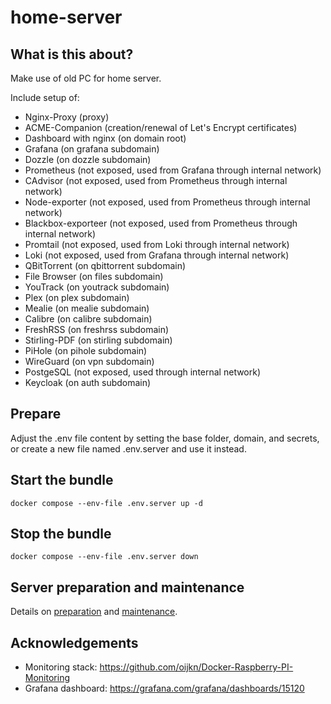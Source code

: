 # home-server

## What is this about?
Make use of old PC for home server.

Include setup of:
- Nginx-Proxy (proxy)
- ACME-Companion (creation/renewal of Let's Encrypt certificates) 
- Dashboard with nginx (on domain root)
- Grafana (on grafana subdomain)
- Dozzle (on dozzle subdomain)
- Prometheus (not exposed, used from Grafana through internal network)
- CAdvisor (not exposed, used from Prometheus through internal network)
- Node-exporter (not exposed, used from Prometheus through internal network)
- Blackbox-exporteer (not exposed, used from Prometheus through internal network)
- Promtail (not exposed, used from Loki through internal network)
- Loki (not exposed, used from Grafana through internal network)
- QBitTorrent (on qbittorrent subdomain)
- File Browser (on files subdomain)
- YouTrack (on youtrack subdomain)
- Plex (on plex subdomain)
- Mealie (on mealie subdomain)
- Calibre (on calibre subdomain)
- FreshRSS (on freshrss subdomain)
- Stirling-PDF (on stirling subdomain)
- PiHole (on pihole subdomain)
- WireGuard (on vpn subdomain)
- PostgeSQL (not exposed, used through internal network)
- Keycloak (on auth subdomain)
## Prepare
Adjust the .env file content by setting the base folder, domain, and secrets, or create a new file named .env.server and use it instead.

## Start the bundle
```
docker compose --env-file .env.server up -d
```
## Stop the bundle
```
docker compose --env-file .env.server down
```

## Server preparation and maintenance

Details on [preparation](doc/installation.md) and [maintenance](doc/maintenance.md).


## Acknowledgements

- Monitoring stack: https://github.com/oijkn/Docker-Raspberry-PI-Monitoring
- Grafana dashboard: https://grafana.com/grafana/dashboards/15120
